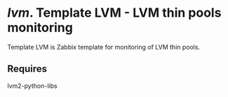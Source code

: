 # *lvm*. Template LVM - LVM thin pools monitoring

Template LVM is Zabbix template for monitoring of LVM thin pools.

## Requires

lvm2-python-libs
